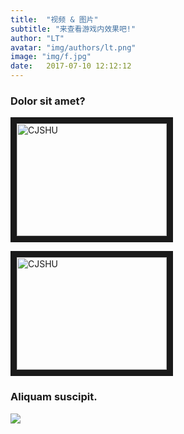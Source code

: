```yaml
---
title:  "视频 & 图片"
subtitle: "来查看游戏内效果吧!"
author: "LT"
avatar: "img/authors/lt.png"
image: "img/f.jpg"
date:   2017-07-10 12:12:12
---
```


### Dolor sit amet?
<a href="https://www.facebook.com/lolhack001/videos/457098924414652/
" target="_blank"><img src="http://img.youtube.com/vi/R0uufIdWCD4/0.jpg" 
alt="CJSHU" width="240" height="180" border="10" /></a>  


<a href="https://youtu.be/mswq2Cx1MTE
" target="_blank"><img src="http://img.youtube.com/vi/R0uufIdWCD4/0.jpg" 
alt="CJSHU" width="240" height="180" border="10" /></a>

### Aliquam suscipit.
![](http://ww4.sinaimg.cn/cmw218/005uPDlbgw1f1drj093cej30zk0qon4d.jpg)
